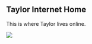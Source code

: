 ## Taylor Internet Home

This is where Taylor lives online.

![](https://images2.alphacoders.com/739/thumb-1920-73940.jpg)

